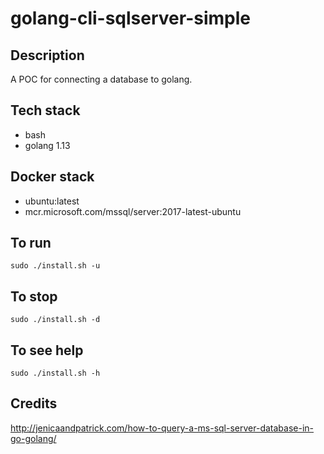 # golang-cli-sqlserver-simple

## Description
A POC for connecting a database to golang.

## Tech stack
- bash
- golang 1.13

## Docker stack
- ubuntu:latest
- mcr.microsoft.com/mssql/server:2017-latest-ubuntu

## To run
`sudo ./install.sh -u`

## To stop
`sudo ./install.sh -d`

## To see help
`sudo ./install.sh -h`

## Credits
http://jenicaandpatrick.com/how-to-query-a-ms-sql-server-database-in-go-golang/
